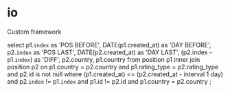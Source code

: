 # io
Custom framework

select p1.`index`              as 'POS BEFORE',
       DATE(p1.created_at)     as 'DAY BEFORE',
       p2.`index`              as 'POS LAST',
       DATE(p2.created_at)     as 'DAY LAST',
       (p2.index - p1.`index`) as 'DIFF',
       p2.country,
       p1.country
from position p1
         inner join position p2
                    on p1.country = p2.country
                        and p1.rating_type = p2.rating_type
                        and p2.id is not null
where (p1.created_at) <= (p2.created_at - interval 1 day)
  and p2.`index` != p1.`index`
  and p1.id != p2.id
  and p1.country = p2.country
;

